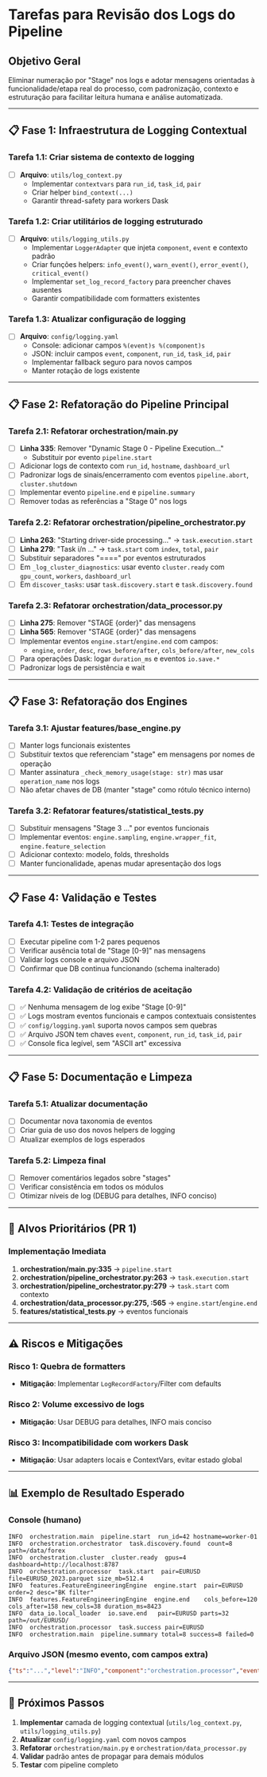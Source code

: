 # Tarefas para Revisão dos Logs do Pipeline

## Objetivo Geral
Eliminar numeração por "Stage" nos logs e adotar mensagens orientadas à funcionalidade/etapa real do processo, com padronização, contexto e estruturação para facilitar leitura humana e análise automatizada.

---

## 📋 Fase 1: Infraestrutura de Logging Contextual

### Tarefa 1.1: Criar sistema de contexto de logging
- [ ] **Arquivo**: `utils/log_context.py`
  - Implementar `contextvars` para `run_id`, `task_id`, `pair`
  - Criar helper `bind_context(...)`
  - Garantir thread-safety para workers Dask

### Tarefa 1.2: Criar utilitários de logging estruturado
- [ ] **Arquivo**: `utils/logging_utils.py`
  - Implementar `LoggerAdapter` que injeta `component`, `event` e contexto padrão
  - Criar funções helpers: `info_event()`, `warn_event()`, `error_event()`, `critical_event()`
  - Implementar `set_log_record_factory` para preencher chaves ausentes
  - Garantir compatibilidade com formatters existentes

### Tarefa 1.3: Atualizar configuração de logging
- [ ] **Arquivo**: `config/logging.yaml`
  - Console: adicionar campos `%(event)s %(component)s`
  - JSON: incluir campos `event`, `component`, `run_id`, `task_id`, `pair`
  - Implementar fallback seguro para novos campos
  - Manter rotação de logs existente

---

## 📋 Fase 2: Refatoração do Pipeline Principal

### Tarefa 2.1: Refatorar orchestration/main.py
- [ ] **Linha 335**: Remover "Dynamic Stage 0 - Pipeline Execution..." 
  - Substituir por evento `pipeline.start`
- [ ] Adicionar logs de contexto com `run_id`, `hostname`, `dashboard_url`
- [ ] Padronizar logs de sinais/encerramento com eventos `pipeline.abort`, `cluster.shutdown`
- [ ] Implementar evento `pipeline.end` e `pipeline.summary`
- [ ] Remover todas as referências a "Stage 0" nos logs

### Tarefa 2.2: Refatorar orchestration/pipeline_orchestrator.py
- [ ] **Linha 263**: "Starting driver-side processing..." → `task.execution.start`
- [ ] **Linha 279**: "Task i/n ..." → `task.start` com `index`, `total`, `pair`
- [ ] Substituir separadores "====" por eventos estruturados
- [ ] Em `_log_cluster_diagnostics`: usar evento `cluster.ready` com `gpu_count`, `workers`, `dashboard_url`
- [ ] Em `discover_tasks`: usar `task.discovery.start` e `task.discovery.found`

### Tarefa 2.3: Refatorar orchestration/data_processor.py
- [ ] **Linha 275**: Remover "STAGE {order}" das mensagens
- [ ] **Linha 565**: Remover "STAGE {order}" das mensagens
- [ ] Implementar eventos `engine.start`/`engine.end` com campos:
  - `engine`, `order`, `desc`, `rows_before/after`, `cols_before/after`, `new_cols`
- [ ] Para operações Dask: logar `duration_ms` e eventos `io.save.*`
- [ ] Padronizar logs de persistência e wait

---

## 📋 Fase 3: Refatoração dos Engines

### Tarefa 3.1: Ajustar features/base_engine.py
- [ ] Manter logs funcionais existentes
- [ ] Substituir textos que referenciam "stage" em mensagens por nomes de operação
- [ ] Manter assinatura `_check_memory_usage(stage: str)` mas usar `operation_name` nos logs
- [ ] Não afetar chaves de DB (manter "stage" como rótulo técnico interno)

### Tarefa 3.2: Refatorar features/statistical_tests.py
- [ ] Substituir mensagens "Stage 3 ..." por eventos funcionais
- [ ] Implementar eventos: `engine.sampling`, `engine.wrapper_fit`, `engine.feature_selection`
- [ ] Adicionar contexto: modelo, folds, thresholds
- [ ] Manter funcionalidade, apenas mudar apresentação dos logs

---

## 📋 Fase 4: Validação e Testes

### Tarefa 4.1: Testes de integração
- [ ] Executar pipeline com 1-2 pares pequenos
- [ ] Verificar ausência total de "Stage [0-9]" nas mensagens
- [ ] Validar logs console e arquivo JSON
- [ ] Confirmar que DB continua funcionando (schema inalterado)

### Tarefa 4.2: Validação de critérios de aceitação
- [ ] ✅ Nenhuma mensagem de log exibe "Stage [0-9]"
- [ ] ✅ Logs mostram eventos funcionais e campos contextuais consistentes
- [ ] ✅ `config/logging.yaml` suporta novos campos sem quebras
- [ ] ✅ Arquivo JSON tem chaves `event`, `component`, `run_id`, `task_id`, `pair`
- [ ] ✅ Console fica legível, sem "ASCII art" excessiva

---

## 📋 Fase 5: Documentação e Limpeza

### Tarefa 5.1: Atualizar documentação
- [ ] Documentar nova taxonomia de eventos
- [ ] Criar guia de uso dos novos helpers de logging
- [ ] Atualizar exemplos de logs esperados

### Tarefa 5.2: Limpeza final
- [ ] Remover comentários legados sobre "stages"
- [ ] Verificar consistência em todos os módulos
- [ ] Otimizar níveis de log (DEBUG para detalhes, INFO conciso)

---

## 🎯 Alvos Prioritários (PR 1)

### Implementação Imediata
1. **orchestration/main.py:335** → `pipeline.start`
2. **orchestration/pipeline_orchestrator.py:263** → `task.execution.start`
3. **orchestration/pipeline_orchestrator.py:279** → `task.start` com contexto
4. **orchestration/data_processor.py:275, :565** → `engine.start`/`engine.end`
5. **features/statistical_tests.py** → eventos funcionais

---

## ⚠️ Riscos e Mitigações

### Risco 1: Quebra de formatters
- **Mitigação**: Implementar `LogRecordFactory`/Filter com defaults

### Risco 2: Volume excessivo de logs
- **Mitigação**: Usar DEBUG para detalhes, INFO mais conciso

### Risco 3: Incompatibilidade com workers Dask
- **Mitigação**: Usar adapters locais e ContextVars, evitar estado global

---

## 📊 Exemplo de Resultado Esperado

### Console (humano)
```
INFO  orchestration.main  pipeline.start  run_id=42 hostname=worker-01
INFO  orchestration.orchestrator  task.discovery.found  count=8 path=/data/forex
INFO  orchestration.cluster  cluster.ready  gpus=4 dashboard=http://localhost:8787
INFO  orchestration.processor  task.start  pair=EURUSD file=EURUSD_2023.parquet size_mb=512.4
INFO  features.FeatureEngineeringEngine  engine.start  pair=EURUSD order=2 desc="BK filter"
INFO  features.FeatureEngineeringEngine  engine.end    cols_before=120 cols_after=158 new_cols=38 duration_ms=8423
INFO  data_io.local_loader  io.save.end   pair=EURUSD parts=32 path=/out/EURUSD/
INFO  orchestration.processor  task.success pair=EURUSD
INFO  orchestration.main  pipeline.summary total=8 success=8 failed=0
```

### Arquivo JSON (mesmo evento, com campos extra)
```json
{"ts":"...","level":"INFO","component":"orchestration.processor","event":"task.start","run_id":42,"task_id":101,"pair":"EURUSD","filename":"EURUSD_2023.parquet","size_mb":512.4}
```

---

## 🚀 Próximos Passos

1. **Implementar** camada de logging contextual (`utils/log_context.py`, `utils/logging_utils.py`)
2. **Atualizar** `config/logging.yaml` com novos campos
3. **Refatorar** `orchestration/main.py` e `orchestration/data_processor.py`
4. **Validar** padrão antes de propagar para demais módulos
5. **Testar** com pipeline completo
